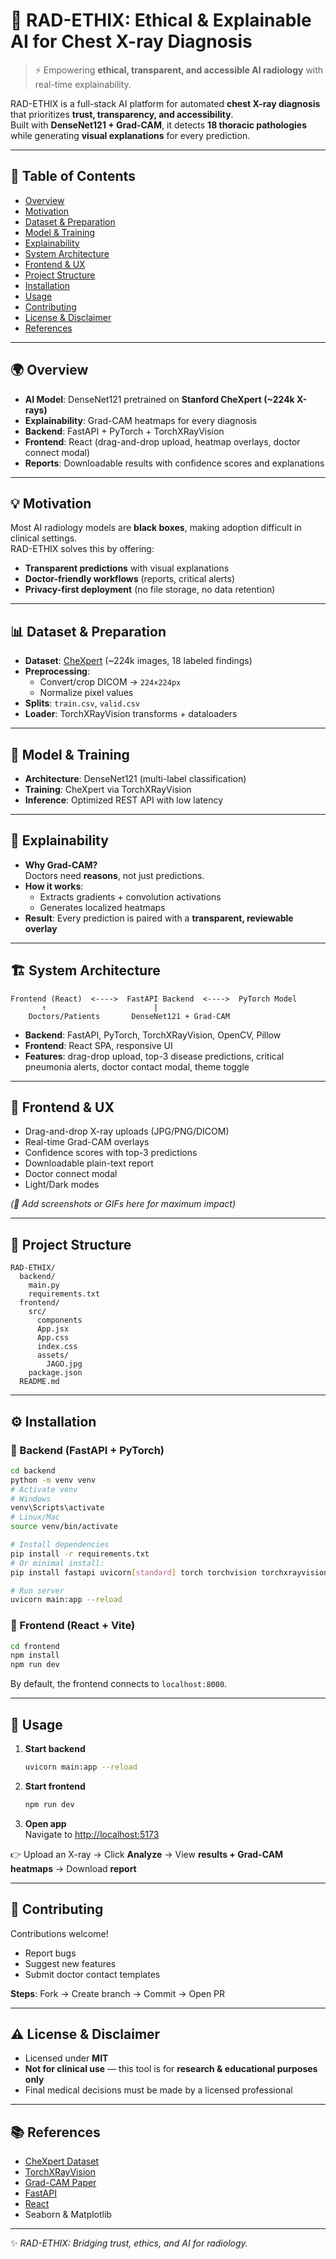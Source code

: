 # 🩻 RAD-ETHIX: Ethical & Explainable AI for Chest X-ray Diagnosis  

> ⚡ Empowering **ethical, transparent, and accessible AI radiology** with real-time explainability.  

RAD-ETHIX is a full-stack AI platform for automated **chest X-ray diagnosis** that prioritizes **trust, transparency, and accessibility**.  
Built with **DenseNet121 + Grad-CAM**, it detects **18 thoracic pathologies** while generating **visual explanations** for every prediction.  

---

## 📑 Table of Contents
- [Overview](#-overview)  
- [Motivation](#-motivation)  
- [Dataset & Preparation](#-dataset--preparation)  
- [Model & Training](#-model--training)  
- [Explainability](#-explainability)  
- [System Architecture](#-system-architecture)  
- [Frontend & UX](#-frontend--ux)  
- [Project Structure](#-project-structure)  
- [Installation](#-installation)  
- [Usage](#-usage)  
- [Contributing](#-contributing)  
- [License & Disclaimer](#-license--disclaimer)  
- [References](#-references)  

---

## 🌍 Overview
- **AI Model**: DenseNet121 pretrained on **Stanford CheXpert (~224k X-rays)**  
- **Explainability**: Grad-CAM heatmaps for every diagnosis  
- **Backend**: FastAPI + PyTorch + TorchXRayVision  
- **Frontend**: React (drag-and-drop upload, heatmap overlays, doctor connect modal)  
- **Reports**: Downloadable results with confidence scores and explanations  

---

## 💡 Motivation
Most AI radiology models are **black boxes**, making adoption difficult in clinical settings.  
RAD-ETHIX solves this by offering:  
- **Transparent predictions** with visual explanations  
- **Doctor-friendly workflows** (reports, critical alerts)  
- **Privacy-first deployment** (no file storage, no data retention)  

---

## 📊 Dataset & Preparation
- **Dataset**: [CheXpert](https://stanfordmlgroup.github.io/competitions/chexpert/) (~224k images, 18 labeled findings)  
- **Preprocessing**:  
  - Convert/crop DICOM → `224×224px`  
  - Normalize pixel values  
- **Splits**: `train.csv`, `valid.csv`  
- **Loader**: TorchXRayVision transforms + dataloaders  

---

## 🧠 Model & Training
- **Architecture**: DenseNet121 (multi-label classification)  
- **Training**: CheXpert via TorchXRayVision  
- **Inference**: Optimized REST API with low latency  

---

## 🔎 Explainability
- **Why Grad-CAM?**  
  Doctors need **reasons**, not just predictions.  
- **How it works**:  
  - Extracts gradients + convolution activations  
  - Generates localized heatmaps  
- **Result**: Every prediction is paired with a **transparent, reviewable overlay**  

---

## 🏗 System Architecture
```
Frontend (React)  <---->  FastAPI Backend  <---->  PyTorch Model
       ↑                        |
    Doctors/Patients       DenseNet121 + Grad-CAM
```

- **Backend**: FastAPI, PyTorch, TorchXRayVision, OpenCV, Pillow  
- **Frontend**: React SPA, responsive UI  
- **Features**: drag-drop upload, top-3 disease predictions, critical pneumonia alerts, doctor contact modal, theme toggle  

---

## 🎨 Frontend & UX
- Drag-and-drop X-ray uploads (JPG/PNG/DICOM)  
- Real-time Grad-CAM overlays  
- Confidence scores with top-3 predictions  
- Downloadable plain-text report  
- Doctor connect modal  
- Light/Dark modes  

*(📸 Add screenshots or GIFs here for maximum impact)*  

---

## 📂 Project Structure
```
RAD-ETHIX/
  backend/
    main.py
    requirements.txt
  frontend/
    src/
      components
      App.jsx
      App.css
      index.css
      assets/
        JAGO.jpg
    package.json
  README.md
```

---

## ⚙️ Installation

### 🔹 Backend (FastAPI + PyTorch)
```bash
cd backend
python -m venv venv
# Activate venv
# Windows
venv\Scripts\activate
# Linux/Mac
source venv/bin/activate

# Install dependencies
pip install -r requirements.txt
# Or minimal install:
pip install fastapi uvicorn[standard] torch torchvision torchxrayvision opencv-python pillow numpy python-multipart scikit-learn matplotlib seaborn pandas

# Run server
uvicorn main:app --reload
```

### 🔹 Frontend (React + Vite)
```bash
cd frontend
npm install
npm run dev
```

By default, the frontend connects to `localhost:8000`.

---

## 🚀 Usage
1. **Start backend**  
   ```bash
   uvicorn main:app --reload
   ```  
2. **Start frontend**  
   ```bash
   npm run dev
   ```  
3. **Open app**  
   Navigate to [http://localhost:5173](http://localhost:5173)  

👉 Upload an X-ray → Click **Analyze** → View **results + Grad-CAM heatmaps** → Download **report**  

---

## 🤝 Contributing
Contributions welcome!  
- Report bugs  
- Suggest new features  
- Submit doctor contact templates  

**Steps**: Fork → Create branch → Commit → Open PR  

---

## ⚠️ License & Disclaimer
- Licensed under **MIT**  
- **Not for clinical use** — this tool is for **research & educational purposes only**  
- Final medical decisions must be made by a licensed professional  

---

## 📚 References
- [CheXpert Dataset](https://stanfordmlgroup.github.io/competitions/chexpert/)  
- [TorchXRayVision](https://github.com/mlmed/torchxrayvision)  
- [Grad-CAM Paper](https://arxiv.org/abs/1610.02391)  
- [FastAPI](https://fastapi.tiangolo.com/)  
- [React](https://reactjs.org/)  
- Seaborn & Matplotlib  

---

✨ *RAD-ETHIX: Bridging trust, ethics, and AI for radiology.*  
